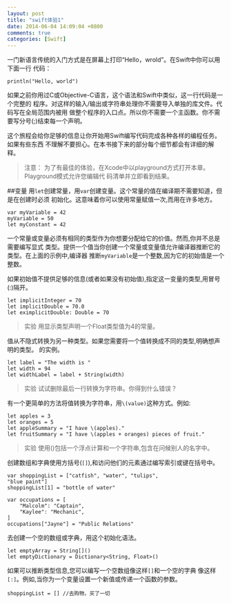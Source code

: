 ```yaml
---
layout: post
title: "swift体验1"
date: 2014-06-04 14:09:04 +0800
comments: true
categories: [Swift]
---
```



一门新语言传统的入门方式是在屏幕上打印“Hello，wrold”。在Swift中你可以用下面一行
代码：

    println("Hello, world")

如果之前你用过C或Objective-C语言，这个语法和Swift中类似，这一行代码是一个完整的
程序。对这样的输入/输出或字符串处理你不需要导入单独的库文件。代码写在全局范围内被用
做整个程序的入口点。所以你不需要一个主函数。你不需要写分号(;)结束每一个声明。

这个旅程会给你足够的信息让你开始用Swift编写代码完成各种各样的编程任务。如果有些东西
不理解不要担心。在本书接下来的部分每个细节都会有详细的解释。

>注意：
为了有最佳的体验，在Xcode中以playground方式打开本章。Playground模式允许您编辑代
码清单并立即看到结果。


##变量
用`let`创建常量，用`var`创建变量。这个常量的值在编译期不需要知道，但是在创建时必须
初始化。这意味着你可以使用常量赋值一次,而用在许多地方。

    var myVariable = 42
    myVariable = 50
    let myConstant = 42

一个常量或变量必须有相同的类型作为你想要分配给它的价值。然而,你并不总是需要编写显式
类型。提供一个值当你创建一个常量或变量值允许编译器推断它的类型。在上面的示例中,编译器
推断`myVariable`是一个整数,因为它的初始值是一个整数。

如果初始值不提供足够的信息(或者如果没有初始值),指定这一变量的类型,用冒号(:)隔开。

    let implicitInteger = 70
    let implicitDouble = 70.0
    let eximplicitDouble: Double = 70

>实验
用显示类型声明一个Float类型值为4的常量。

值从不隐式转换为另一种类型。如果您需要将一个值转换成不同的类型,明确想声明的类型。
的实例。

    let label = "The width is "
    let width = 94
    let widthLabel = label + String(width)

>实验
试试删除最后一行转换为字符串。你得到什么错误？

有一个更简单的方法将值转换为字符串，用`\(value)`这种方式。例如:

    let apples = 3
    let oranges = 5
    let appleSummary = "I have \(apples)."
    let fruitSummary = "I have \(apples + oranges) pieces of fruit."

>实验
使用\()包括一个浮点计算和一个字符串,包含在问候别人的名字中。

创建数组和字典使用方括号(`[]`),和访问他们的元素通过编写索引或键在括号中。

    var shoppingList = ["catfish", "water", "tulips",
    "blue paint"]
    shoppingList[1] = "bottle of water"

    var occupations = [
        "Malcolm": "Captain",
        "Kaylee": "Mechanic",
    ]
    occupations["Jayne"] = "Public Relations"

去创建一个空的数组或字典，用这个初始化语法。

    let emptyArray = String[]()
    let emptyDictionary = Dictionary<String, Float>()

如果可以推断类型信息,您可以编写一个空数组像这样`[]`和一个空的字典
像这样`[:]`。例如,当你为一个变量设置一个新值或传递一个函数的参数。

    shoppingList = [] //去购物，买了一切
